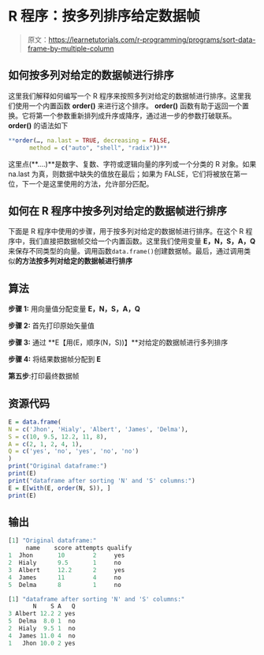 # R 程序：按多列排序给定数据帧

> 原文：<https://learnetutorials.com/r-programming/programs/sort-data-frame-by-multiple-column>

## 如何按多列对给定的数据帧进行排序

这里我们解释如何编写一个 R 程序来按照多列对给定的数据帧进行排序。这里我们使用一个内置函数 **order()** 来进行这个排序。 **order()** 函数有助于返回一个置换。它将第一个参数重新排列成升序或降序，通过进一步的参数打破联系。 **order()** 的语法如下

```r
**order(…, na.last = TRUE, decreasing = FALSE,
      method = c("auto", "shell", "radix"))** 

```

这里点(**....)**是数字、复数、字符或逻辑向量的序列或一个分类的 R 对象。如果 na.last 为真，则数据中缺失的值放在最后；如果为 FALSE，它们将被放在第一位，下一个是这里使用的方法，允许部分匹配。

## 如何在 R 程序中按多列对给定的数据帧进行排序

下面是 R 程序中使用的步骤，用于按多列对给定的数据帧进行排序。在这个 R 程序中，我们直接把数据帧交给一个内置函数。这里我们使用变量 **E，N，S，A，Q** 来保存不同类型的向量。调用函数`data.frame()`创建数据帧。最后，通过调用类似**的方法按多列对给定的数据帧进行排序**

## 算法

**步骤 1:** 用向量值分配变量 **E，N，S，A，Q**

**步骤 2:** 首先打印原始矢量值

**步骤 3:** 通过 **E【用(E，顺序(N，S))】**对给定的数据帧进行多列排序

**步骤 4:** 将结果数据帧分配到 **E**

**第五步**:打印最终数据帧

## 资源代码

```r
E = data.frame(
N = c('Jhon', 'Hialy', 'Albert', 'James', 'Delma'),
S = c(10, 9.5, 12.2, 11, 8),
A = c(2, 1, 2, 4, 1),
Q = c('yes', 'no', 'yes', 'no', 'no')
)
print("Original dataframe:")
print(E)
print("dataframe after sorting 'N' and 'S' columns:")
E = E[with(E, order(N, S)), ]
print(E)

```

## 输出

```r
[1] "Original dataframe:"
     name    score attempts qualify
1  Jhon       10        2     yes
2  Hialy      9.5       1     no
3  Albert     12.2      2     yes
4  James      11        4     no
5  Delma      8         1     no

[1] "dataframe after sorting 'N' and 'S' columns:"
       N    S A   Q
3 Albert 12.2 2 yes
5  Delma  8.0 1  no
2  Hialy  9.5 1  no
4  James 11.0 4  no
1   Jhon 10.0 2 yes
```